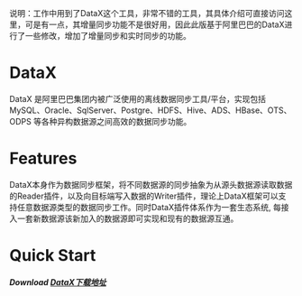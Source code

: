 说明：工作中用到了DataX这个工具，非常不错的工具，其具体介绍可直接访问这里，可是有一点，其增量同步功能不是很好用，因此此版基于阿里巴巴的DataX进行了一些修改，增加了增量同步和实时同步的功能。

# DataX

DataX 是阿里巴巴集团内被广泛使用的离线数据同步工具/平台，实现包括 MySQL、Oracle、SqlServer、Postgre、HDFS、Hive、ADS、HBase、OTS、ODPS 等各种异构数据源之间高效的数据同步功能。



# Features

DataX本身作为数据同步框架，将不同数据源的同步抽象为从源头数据源读取数据的Reader插件，以及向目标端写入数据的Writer插件，理论上DataX框架可以支持任意数据源类型的数据同步工作。同时DataX插件体系作为一套生态系统, 每接入一套新数据源该新加入的数据源即可实现和现有的数据源互通。

 

# Quick Start

##### Download [DataX下载地址](http://datax-opensource.oss-cn-hangzhou.aliyuncs.com/datax.tar.gz)




